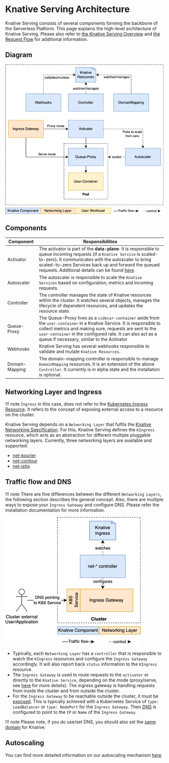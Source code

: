 # Knative Serving Architecture

Knative Serving consists of several components forming the backbone of the Serverless Platform.
This page explains the high-level architecture of Knative Serving. Please also refer to [the Knative Serving Overview](./README.md) 
and [the Request Flow](./request-flow.md) for additional information.

## Diagram

![Knative Serving Architecture](images/serving-architecture.png)

## Components

| Component      | Responsibilities                                                                                                                                                                                                                                                                                                                                                 |
|----------------|------------------------------------------------------------------------------------------------------------------------------------------------------------------------------------------------------------------------------------------------------------------------------------------------------------------------------------------------------------------|
| Activator      | The activator is part of the **data-plane**. It is responsible to queue incoming requests (if a `Knative Service` is scaled-to-zero). It communicates with the autoscaler to bring scaled-to-zero Services back up and forward the queued requests. Additional details can be found [here](https://github.com/knative/serving/blob/main/docs/scaling/SYSTEM.md). |
| Autoscaler     | The autoscaler is responsible to scale the `Knative Services` based on configuration, metrics and incoming requests.                                                                                                                                                                                                                                             |
| Controller     | The controller manages the state of Knative resources within the cluster. It watches several objects, manages the lifecycle of dependent resources, and updates the resource state.                                                                                                                                                             |
| Queue-Proxy    | The Queue-Proxy lives as a `sidecar-container` aside from the `user-container` in a Knative Service. It is responsible to collect metrics and making sure, requests are sent to the `user-container` in the configured rate. It can also act as a queue if necessary, similar to the Activator.                                                                |
| Webhooks       | Knative Serving has several webhooks responsible to validate and mutate `Knative Resources`.                                                                                                                                                                                                                                                                     |
| Domain-Mapping | The domain-mapping controller is responsible to manage `DomainMapping` resources. It is an extension of the above `Controller`. It currently is in alpha state and the installation is optional.                                                                                                                                                                 |

## Networking Layer and Ingress

!!! note
    `Ingress` in this case, does not refer to the [Kubernetes Ingress Resource](https://kubernetes.io/docs/concepts/services-networking/ingress/). It refers to the concept of exposing external access to a resource on the cluster. 
    
Knative Serving depends on a `Networking Layer` that fulfils the [Knative Networking Specification](https://github.com/knative/networking). 
For this, Knative Serving defines the `KIngress` resource, which acts as an abstraction for different multiple pluggable networking layers. Currently, three networking layers are available and supported:

* [net-kourier](https://github.com/knative-sandbox/net-kourier)
* [net-contour](https://github.com/knative-sandbox/net-contour)
* [net-istio](https://github.com/knative-sandbox/net-istio)


## Traffic flow and DNS

!!! note
    There are fine differences between the different `Networking Layers`, the following section describes the general concept. Also, there are multiple ways to expose your `Ingress Gateway` and configure DNS. Please refer the installation documentation for more information.

![Knative Serving Architecture Ingress](images/serving-architecture-ingress.png)

* Typically, each `Networking Layer` has a `controller` that is responsible to watch the `KIngress` resources and configure the `Ingress Gateway` accordingly. It will also report back `status` information to the `KIngress` resource.
* The `Ingress Gateway` is used to route requests to the `activator` or directly to the `Knative Service`, depending on the mode (proxy/serve, see [here](https://github.com/knative/serving/blob/main/docs/scaling/SYSTEM.md) for more details). The ingress gateway is handling requests  from inside the cluster and from outside the cluster.
* For the `Ingress Gateway` to be reachable outside the cluster, it must be [exposed](https://kubernetes.io/docs/tutorials/kubernetes-basics/expose/expose-intro/). This is typically achieved with a Kubernetes Service of `type: LoadBalancer` or `type: NodePort` for the `Ingress Gateway`. Then [DNS](../install/yaml-install/serving/install-serving-with-yaml.md#configure-dns) is configured to point to the `IP` or `Name` of the `Ingress Gateway`.

!!! note
    Please note, if you do use/set DNS, you should also set the [same domain](./using-a-custom-domain.md) for Knative.


## Autoscaling

You can find more detailed information on our autoscaling mechanism [here](https://github.com/knative/serving/tree/main/docs/scaling).

